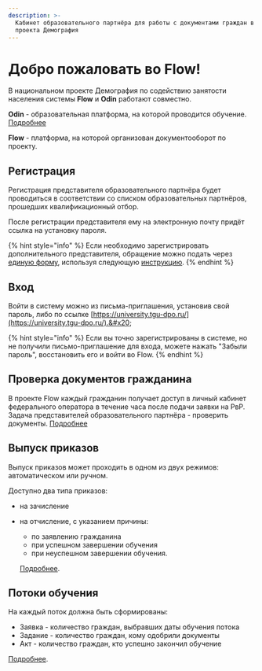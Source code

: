 ```yaml
---
description: >-
  Кабинет образовательного партнёра для работы с документами граждан в рамках
  проекта Демография
---
```


# Добро пожаловать во Flow!

В национальном проекте Демография по содействию занятости населения системы **Flow** и **Odin** работают совместно.

**Odin** - образовательная платформа, на которой проводится обучение. [Подробнее](https://app.gitbook.com/s/fEAQaa7lpEa3qgwVTlEe/)

**Flow** - платформа, на которой организован документооборот по проекту. &#x20;

## Регистрация

Регистрация представителя образовательного партнёра будет проводиться в соответствии со списком образовательных партнёров, прошедших квалификационный отбор. &#x20;

После регистрации представителя ему на электронную почту придёт ссылка на установку пароля. &#x20;

{% hint style="info" %}
Если необходимо зарегистрировать дополнительного представителя, обращение можно подать через [единую форму](https://forms.yandex.ru/cloud/60f044ccad8e79a13357810a/), используя следующую [инструкцию](otvechaem-na-chasto-zadavaemye-voprosy/registraciya-predstavitelya-obrazovatelnogo-partnyora.md).
{% endhint %}

## Вход

Войти в систему можно из письма-приглашения, установив свой пароль, либо по ссылке [https://university.tgu-dpo.ru/](https://university.tgu-dpo.ru/).&#x20;

{% hint style="info" %}
Если вы точно зарегистрированы в системе, но не получили письмо-приглашение для входа, можете нажать "Забыли пароль", восстановить его и войти во Flow.
{% endhint %}

## Проверка документов гражданина

В проекте Flow каждый гражданин получает доступ в личный кабинет федерального оператора в течение часа после подачи заявки на РвР. Задача представителей образовательного партнёра - проверить документы. [Подробнее](proverka-dokumentov/)

## Выпуск приказов

Выпуск приказов может проходить в одном из двух режимов: автоматическом или ручном.

Доступно два типа приказов:

* на зачисление
*   на отчисление, с указанием причины:

    * по заявлению гражданина
    * при успешном завершении обучения
    * при неуспешном завершении обучения.

    [Подробнее](prikazy/).

## Потоки обучения

На каждый поток должна быть сформированы:

* Заявка - количество граждан, выбравших даты обучения потока
* Задание - количество граждан,  кому одобрили документы
* Акт -  количество граждан, кто успешно закончил обучение

[Подробнее](./#potoki-obucheniya).
